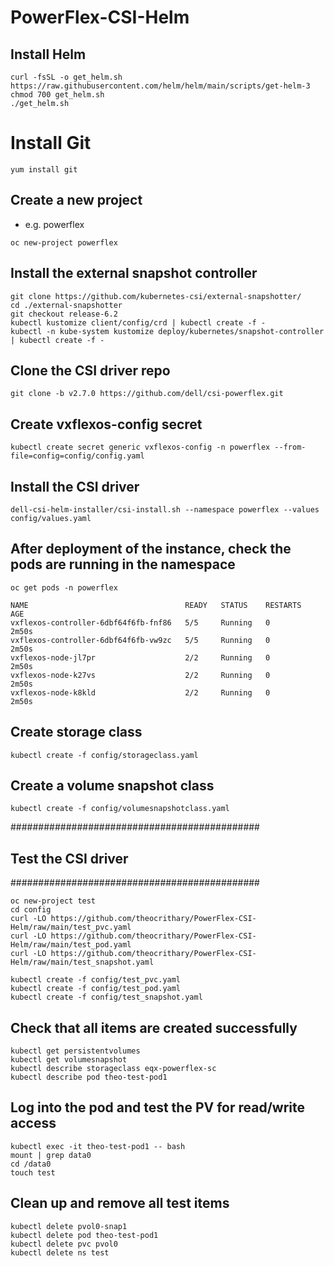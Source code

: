 # PowerFlex-CSI-Helm

## Install Helm
```
curl -fsSL -o get_helm.sh https://raw.githubusercontent.com/helm/helm/main/scripts/get-helm-3
chmod 700 get_helm.sh
./get_helm.sh
```

# Install Git
```
yum install git
```

## Create a new project
- e.g. powerflex
```
oc new-project powerflex
```

## Install the external snapshot controller
```
git clone https://github.com/kubernetes-csi/external-snapshotter/
cd ./external-snapshotter
git checkout release-6.2
kubectl kustomize client/config/crd | kubectl create -f -
kubectl -n kube-system kustomize deploy/kubernetes/snapshot-controller | kubectl create -f -
```

## Clone the CSI driver repo
```
git clone -b v2.7.0 https://github.com/dell/csi-powerflex.git
```

## Create vxflexos-config secret
```
kubectl create secret generic vxflexos-config -n powerflex --from-file=config=config/config.yaml
```

## Install the CSI driver
```
dell-csi-helm-installer/csi-install.sh --namespace powerflex --values config/values.yaml
```

## After deployment of the instance, check the pods are running in the namespace
```
oc get pods -n powerflex
```

```
NAME                                   READY   STATUS    RESTARTS   AGE
vxflexos-controller-6dbf64f6fb-fnf86   5/5     Running   0          2m50s
vxflexos-controller-6dbf64f6fb-vw9zc   5/5     Running   0          2m50s
vxflexos-node-jl7pr                    2/2     Running   0          2m50s
vxflexos-node-k27vs                    2/2     Running   0          2m50s
vxflexos-node-k8kld                    2/2     Running   0          2m50s
```

## Create storage class
```
kubectl create -f config/storageclass.yaml
```

## Create a volume snapshot class
```
kubectl create -f config/volumesnapshotclass.yaml
```


#############################################
## Test the CSI driver
#############################################

```
oc new-project test
cd config
curl -LO https://github.com/theocrithary/PowerFlex-CSI-Helm/raw/main/test_pvc.yaml
curl -LO https://github.com/theocrithary/PowerFlex-CSI-Helm/raw/main/test_pod.yaml
curl -LO https://github.com/theocrithary/PowerFlex-CSI-Helm/raw/main/test_snapshot.yaml
```

```
kubectl create -f config/test_pvc.yaml
kubectl create -f config/test_pod.yaml
kubectl create -f config/test_snapshot.yaml
```

## Check that all items are created successfully
```
kubectl get persistentvolumes
kubectl get volumesnapshot
kubectl describe storageclass eqx-powerflex-sc
kubectl describe pod theo-test-pod1
```

## Log into the pod and test the PV for read/write access
```
kubectl exec -it theo-test-pod1 -- bash
mount | grep data0
cd /data0
touch test
```

## Clean up and remove all test items
```
kubectl delete pvol0-snap1
kubectl delete pod theo-test-pod1
kubectl delete pvc pvol0
kubectl delete ns test
```
